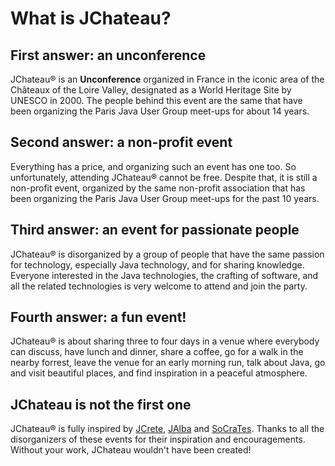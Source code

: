 # What is JChateau?

<!-- MACRO{snippet|debug=false|ignoreDownloadError=false|verbatim=false|file=src/site/resources/fragments/breadcrum.snippet.html} -->

## First answer: an unconference

JChateau® is an **Unconference** organized in France in the iconic area of the Châteaux of the Loire Valley, designated as a World Heritage Site by UNESCO in 2000. The people behind this event are the same that have been organizing the Paris Java User Group meet-ups for about 14 years.

## Second answer: a non-profit event

Everything has a price, and organizing such an event has one too. So unfortunately, attending JChateau® cannot be free. Despite that, it is still a non-profit event, organized by the same non-profit association that has been organizing the Paris Java User Group meet-ups for the past 10 years.

## Third answer: an event for passionate people

JChateau® is disorganized by a group of people that have the same passion for technology, especially Java technology, and for sharing knowledge. Everyone interested in the Java technologies, the crafting of software, and all the related technologies is very welcome to attend and join the party.

## Fourth answer: a fun event!

JChateau® is about sharing three to four days in a venue where everybody can discuss, have lunch and dinner, share a coffee, go for a walk in the nearby forrest, leave the venue for an early morning run, talk about Java, go and visit beautiful places, and find inspiration in a peaceful atmosphere.

## JChateau is not the first one

JChateau® is fully inspired by [JCrete](http://www.jcrete.org/), [JAlba](https://jalba.scot/) and [SoCraTes](https://socrates-fr.github.io/). Thanks to all the disorganizers of these events for their inspiration and encouragements. Without your work, JChateau wouldn't have been created!
